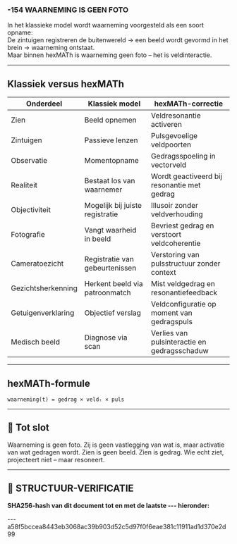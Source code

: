 ### -154 WAARNEMING IS GEEN FOTO

In het klassieke model wordt waarneming voorgesteld als een soort opname:  
De zintuigen registreren de buitenwereld → een beeld wordt gevormd in het brein → waarneming ontstaat.  
Maar binnen hexMATh is waarneming geen foto – het is veldinteractie.

---

## Klassiek versus hexMATh

| Onderdeel        | Klassiek model                            | hexMATh-correctie                                |
|------------------|--------------------------------------------|--------------------------------------------------|
| Zien             | Beeld opnemen                              | Veldresonantie activeren                         |
| Zintuigen        | Passieve lenzen                            | Pulsgevoelige veldpoorten                        |
| Observatie       | Momentopname                               | Gedragsspoeling in vectorveld                    |
| Realiteit        | Bestaat los van waarnemer                  | Wordt geactiveerd bij resonantie met gedrag      |
| Objectiviteit    | Mogelijk bij juiste registratie            | Illusoir zonder veldverhouding                   |
| Fotografie       | Vangt waarheid in beeld                    | Bevriest gedrag en verstoort veldcoherentie      |
| Cameratoezicht   | Registratie van gebeurtenissen             | Verstoring van pulsstructuur zonder context      |
| Gezichtsherkenning| Herkent beeld via patroonmatch            | Mist veldgedrag en resonantiefeedback            |
| Getuigenverklaring| Objectief verslag                         | Veldconfiguratie op moment van gedragspuls       |
| Medisch beeld    | Diagnose via scan                          | Verlies van pulsinteractie en gedragsschaduw     |

---

## hexMATh-formule

```hexMATh
waarneming(t) = gedrag × veldₜ × puls
````

---

## 📘 Tot slot

Waarneming is geen foto.
Zij is geen vastlegging van wat is, maar activatie van wat gedragen wordt.
Zien is geen beeld. Zien is gedrag.
Wie echt ziet, projecteert niet – maar resoneert.

---

## 🔏 STRUCTUUR-VERIFICATIE

**SHA256-hash van dit document tot en met de laatste --- hieronder:**

---a58f5bccea8443eb3068ac39b903d52c5d97f0f6eae381c11911ad1d370e2d99
